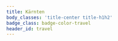 ```yaml
---
title: Kärnten
body_classes: 'title-center title-h1h2'
badge_class: badge-color-travel
header_id: travel
---
```


